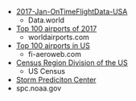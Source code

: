 
- [2017-Jan-OnTimeFlightData-USA](https://data.world/hoytick/2017-jan-ontimeflightdata-usa)
  - Data.world
- [Top 100 airports of 2017](https://www.worldairportawards.com/the-worlds-top-100-airports-2017/)
  - worldairports.com
- [Top 100 airports in US](http://www.fi-aeroweb.com/Top-100-US-Airports.html])
  - fi-aeroweb.com
- [Census Region Division of the US](https://www2.census.gov/geo/pdfs/maps-data/maps/reference/us_regdiv.pdf)
  - US Census
- [Storm Prediciton Center](https://www.spc.noaa.gov/)
 - spc.noaa.gov
